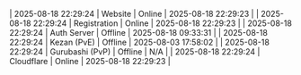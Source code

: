 | 2025-08-18 22:29:24 | Website | Online | 2025-08-18 22:29:23 |
| 2025-08-18 22:29:24 | Registration | Online | 2025-08-18 22:29:23 |
| 2025-08-18 22:29:24 | Auth Server | Offline | 2025-08-18 09:33:31 |
| 2025-08-18 22:29:24 | Kezan (PvE) | Offline | 2025-08-03 17:58:02 |
| 2025-08-18 22:29:24 | Gurubashi (PvP) | Offline | N/A |
| 2025-08-18 22:29:24 | Cloudflare | Online | 2025-08-18 22:29:23 |
